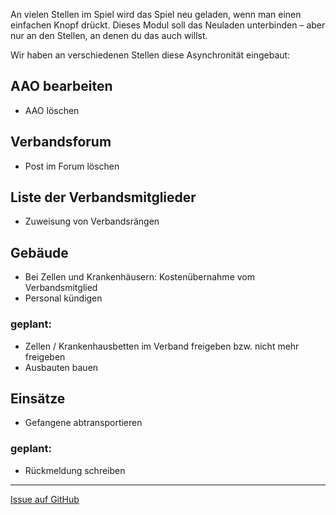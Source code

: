 An vielen Stellen im Spiel wird das Spiel neu geladen, wenn man einen einfachen Knopf drückt. Dieses Modul soll das Neuladen unterbinden – aber nur an den Stellen, an denen du das auch willst.

Wir haben an verschiedenen Stellen diese Asynchronität eingebaut:

## AAO bearbeiten
* AAO löschen

## Verbandsforum
* Post im Forum löschen

## Liste der Verbandsmitglieder
* Zuweisung von Verbandsrängen

## Gebäude
* Bei Zellen und Krankenhäusern: Kostenübernahme vom Verbandsmitglied
* Personal kündigen

### geplant:
* Zellen / Krankenhausbetten im Verband freigeben bzw. nicht mehr freigeben
* Ausbauten bauen

## Einsätze
* Gefangene abtransportieren

### geplant:
* Rückmeldung schreiben

---

[Issue auf GitHub](https://github.com/LSS-Manager/LSSM-V.4/issues/42)
